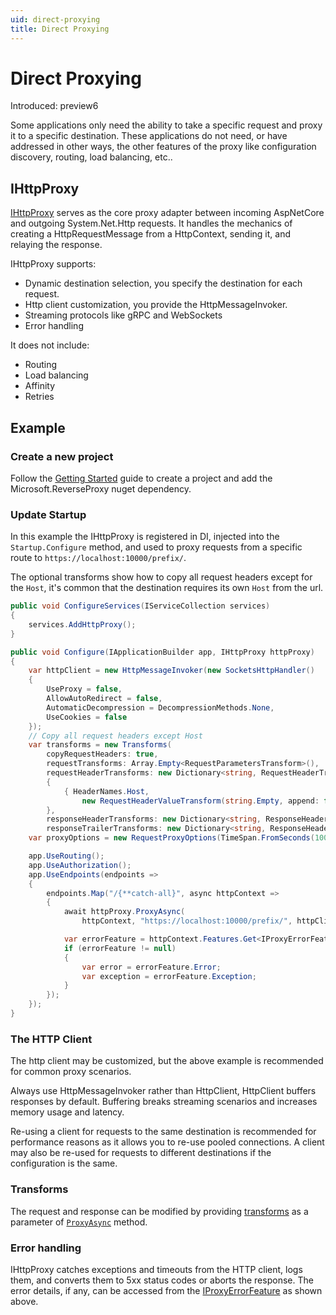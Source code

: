 ```yaml
---
uid: direct-proxying
title: Direct Proxying
---
```


# Direct Proxying

Introduced: preview6

Some applications only need the ability to take a specific request and proxy it to a specific destination. These applications do not need, or have addressed in other ways, the other features of the proxy like configuration discovery, routing, load balancing, etc..

## IHttpProxy

[IHttpProxy](xref:Microsoft.ReverseProxy.Service.Proxy.IHttpProxy) serves as the core proxy adapter between incoming AspNetCore and outgoing System.Net.Http requests. It handles the mechanics of creating a HttpRequestMessage from a HttpContext, sending it, and relaying the response.

IHttpProxy supports:
- Dynamic destination selection, you specify the destination for each request.
- Http client customization, you provide the HttpMessageInvoker.
- Streaming protocols like gRPC and WebSockets
- Error handling

It does not include:
- Routing
- Load balancing
- Affinity
- Retries

## Example

### Create a new project

Follow the [Getting Started](xref:getting_started) guide to create a project and add the Microsoft.ReverseProxy nuget dependency.

### Update Startup

In this example the IHttpProxy is registered in DI, injected into the `Startup.Configure` method, and used to proxy requests from a specific route to `https://localhost:10000/prefix/`.

The optional transforms show how to copy all request headers except for the `Host`, it's common that the destination requires its own `Host` from the url.

```C#
public void ConfigureServices(IServiceCollection services)
{
    services.AddHttpProxy();
}

public void Configure(IApplicationBuilder app, IHttpProxy httpProxy)
{
    var httpClient = new HttpMessageInvoker(new SocketsHttpHandler()
    {
        UseProxy = false,
        AllowAutoRedirect = false,
        AutomaticDecompression = DecompressionMethods.None,
        UseCookies = false
    });
    // Copy all request headers except Host
    var transforms = new Transforms(
        copyRequestHeaders: true,
        requestTransforms: Array.Empty<RequestParametersTransform>(),
        requestHeaderTransforms: new Dictionary<string, RequestHeaderTransform>()
        {
            { HeaderNames.Host,
                new RequestHeaderValueTransform(string.Empty, append: false) }
        },
        responseHeaderTransforms: new Dictionary<string, ResponseHeaderTransform>(),
        responseTrailerTransforms: new Dictionary<string, ResponseHeaderTransform>());
    var proxyOptions = new RequestProxyOptions(TimeSpan.FromSeconds(100), null, null);

    app.UseRouting();
    app.UseAuthorization();
    app.UseEndpoints(endpoints =>
    {
        endpoints.Map("/{**catch-all}", async httpContext =>
        {
            await httpProxy.ProxyAsync(
                httpContext, "https://localhost:10000/prefix/", httpClient, transforms, proxyOptions);

            var errorFeature = httpContext.Features.Get<IProxyErrorFeature>();
            if (errorFeature != null)
            {
                var error = errorFeature.Error;
                var exception = errorFeature.Exception;
            }
        });
    });
}
```

### The HTTP Client

The http client may be customized, but the above example is recommended for common proxy scenarios.

Always use HttpMessageInvoker rather than HttpClient, HttpClient buffers responses by default. Buffering breaks streaming scenarios and increases memory usage and latency.

Re-using a client for requests to the same destination is recommended for performance reasons as it allows you to re-use pooled connections. A client may also be re-used for requests to different destinations if the configuration is the same.

### Transforms

The request and response can be modified by providing [transforms](transforms.md) as a parameter of [`ProxyAsync`](xref:Microsoft.ReverseProxy.Service.Proxy.IHttpProxy.ProxyAsync) method.

### Error handling

IHttpProxy catches exceptions and timeouts from the HTTP client, logs them, and converts them to 5xx status codes or aborts the response. The error details, if any, can be accessed from the [IProxyErrorFeature](xref:Microsoft.ReverseProxy.Service.Proxy.IProxyErrorFeature) as shown above.
